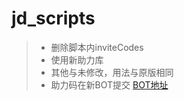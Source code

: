 # jd_scripts
> * 删除脚本内inviteCodes
> * 使用新助力库
> * 其他与未修改，用法与原版相同
> * 助力码在新BOT提交 [BOT地址](https://t.me/JD_ShareCode_Bot)
